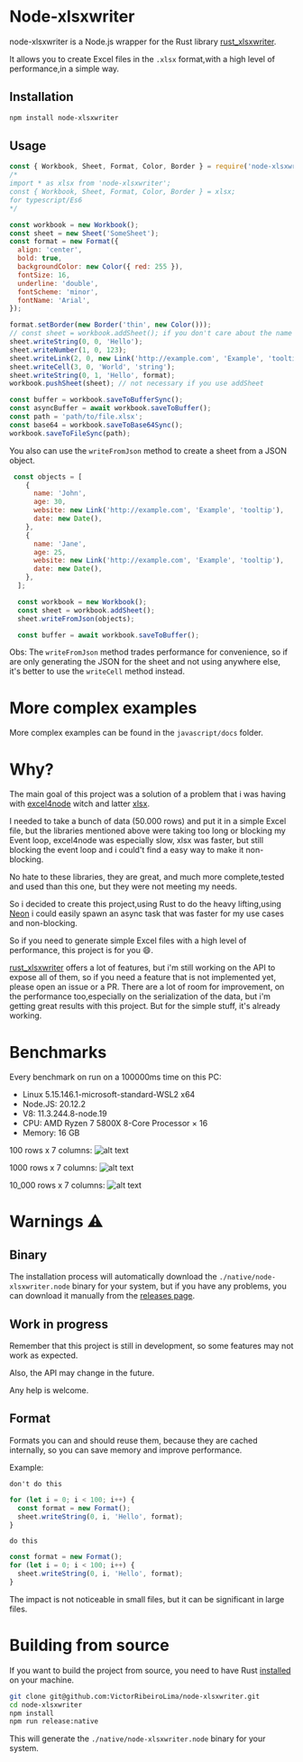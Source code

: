 # Node-xlsxwriter
node-xlsxwriter is a Node.js wrapper for the Rust library [rust_xlsxwriter](
  https://docs.rs/rust_xlsxwriter/0.64.2/rust_xlsxwriter/index.html).

It allows you to create Excel files in the `.xlsx` format,with a high level of performance,in a simple way.

## Installation
```bash
npm install node-xlsxwriter
```

## Usage
```javascript
const { Workbook, Sheet, Format, Color, Border } = require('node-xlsxwriter');
/*
import * as xlsx from 'node-xlsxwriter';
const { Workbook, Sheet, Format, Color, Border } = xlsx;
for typescript/Es6
*/

const workbook = new Workbook();
const sheet = new Sheet('SomeSheet');
const format = new Format({
  align: 'center',
  bold: true,
  backgroundColor: new Color({ red: 255 }),
  fontSize: 16,
  underline: 'double',
  fontScheme: 'minor',
  fontName: 'Arial',
});

format.setBorder(new Border('thin', new Color()));
// const sheet = workbook.addSheet(); if you don't care about the name
sheet.writeString(0, 0, 'Hello');
sheet.writeNumber(1, 0, 123);
sheet.writeLink(2, 0, new Link('http://example.com', 'Example', 'tooltip'));
sheet.writeCell(3, 0, 'World', 'string');
sheet.writeString(0, 1, 'Hello', format);
workbook.pushSheet(sheet); // not necessary if you use addSheet

const buffer = workbook.saveToBufferSync();
const asyncBuffer = await workbook.saveToBuffer();
const path = 'path/to/file.xlsx';
const base64 = workbook.saveToBase64Sync();
workbook.saveToFileSync(path);
```

You also can use the `writeFromJson` method to create a sheet from a JSON object.

```javascript
 const objects = [
    {
      name: 'John',
      age: 30,
      website: new Link('http://example.com', 'Example', 'tooltip'),
      date: new Date(),
    },
    {
      name: 'Jane',
      age: 25,
      website: new Link('http://example.com', 'Example', 'tooltip'),
      date: new Date(),
    },
  ];

  const workbook = new Workbook();
  const sheet = workbook.addSheet();
  sheet.writeFromJson(objects);

  const buffer = await workbook.saveToBuffer();
```

Obs: The `writeFromJson` method trades performance for convenience,
so if are only generating the JSON for the sheet and not using anywhere else, it's better to use the `writeCell` method instead.

# More complex examples
More complex examples can be found in the `javascript/docs` folder.

# Why?
The main goal of this project was a solution of a problem that i was having with [excel4node](https://www.npmjs.com/package/excel4node) witch  and latter [xlsx](https://www.npmjs.com/package/xlsx).

I needed to take a bunch of data (50.000 rows) and put it in a simple Excel file, but the libraries mentioned above were taking too long or blocking my Event loop, excel4node was especially slow, xlsx was faster, but still blocking the event loop and i could't find a easy way to make it non-blocking.

No hate to these libraries, they are great, and much more complete,tested and used than this one, but they were not meeting my needs.

So i decided to create this project,using Rust to do the heavy lifting,using [Neon](https://neon-rs.dev) i could easily spawn an async task that was faster for my use cases and non-blocking.

So if you need to generate simple Excel files with a high level of performance, this project is for you 😄.

[rust_xlsxwriter](https://docs.rs/rust_xlsxwriter/0.64.2/rust_xlsxwriter/index.html) offers a lot of features, but i'm still working on the API to expose all of them, so if you need a feature that is not implemented yet, please open an issue or a PR.
There are a lot of room for improvement, on the performance too,especially on the serialization of the data, but i'm getting great results with this project.
But for the simple stuff, it's already working.

# Benchmarks
Every benchmark on run on a 100000ms time on this PC:
- Linux 5.15.146.1-microsoft-standard-WSL2 x64
- Node.JS: 20.12.2
- V8: 11.3.244.8-node.19
- CPU: AMD Ryzen 7 5800X 8-Core Processor × 16
- Memory: 16 GB

100 rows x 7 columns:
![alt text](./benchmark/images/100.png)

1000 rows x 7 columns:
![alt text](./benchmark/images/1000.png)

10_000 rows x 7 columns:
![alt text](./benchmark/images/10_000.png)

# Warnings ⚠️

## Binary
The installation process will automatically download the `./native/node-xlsxwriter.node` binary for your system, but if you have any problems, you can download it manually from the [releases page](
  https://github.com/VictorRibeiroLima/node-xlsxwriter/releases
).

## Work in progress 
Remember that this project is still in development, so some features may not work as expected.

Also, the API may change in the future.

Any help is welcome.

## Format
Formats you can and should reuse them, because they are cached internally, so you can save memory and improve performance.

Example:

`don't do this`
```javascript
for (let i = 0; i < 100; i++) {
  const format = new Format();
  sheet.writeString(0, i, 'Hello', format);
}
```

`do this`
```javascript
const format = new Format();
for (let i = 0; i < 100; i++) {
  sheet.writeString(0, i, 'Hello', format);
}
```

The impact is not noticeable in small files, but it can be significant in large files.

# Building from source
If you want to build the project from source, you need to have Rust [installed](https://www.rust-lang.org) on your machine.

```bash
git clone git@github.com:VictorRibeiroLima/node-xlsxwriter.git
cd node-xlsxwriter
npm install
npm run release:native
```

This will generate the `./native/node-xlsxwriter.node` binary for your system.